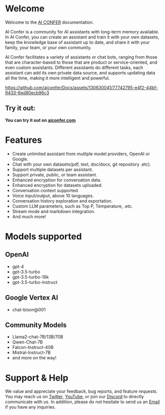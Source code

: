 # Welcome

Welcome to the [AI CONFER](https://aiconfer.com) documentation.

AI Confer is a community for AI assistants with long-term memory available. In AI Confer, you can create an assistant and train it with your own datasets, keep the knowledge base of assistant up to date, and share it with your family, your team, or your own community.

AI Confer facilitates a variety of assistants or chat bots, ranging from those that are character-based to those that are product or service-oriented, and even custom assistants. Different assistants do different tasks, each assistant can add its own private data source, and supports updating data all the time, making it more intelligent and powerful.



https://github.com/aiconfer/Docs/assets/130630041/77742795-e4f2-44bf-9433-6ed80ecb96c3



## Try it out:
**You can try it out on [aiconfer.com](https://aiconfer.com/)**

# Features

+ Create unlimited assistant from mulitple model providers, OpenAI or Google.
+ Chat with your own datasets(pdf, text, doc/docx, git repository .etc).
+ Support multiple datasets per assistant.
+ Support private, public, or team assistant. 
+ Enhanced encryption for conversation data.
+ Enhanced encryption for datasets uploaded.
+ Conversation context supported.
+ Voice input/output, above 10 languages.
+ Conversation history exploration and exportation.
+ Custom LLM parameters, such as Top P, Temperature, .etc.
+ Stream mode and markdown integration.
+ And much more!


# Models supported

## OpenAI
+  gpt-4
+  gpt-3.5-turbo
+  gpt-3.5-turbo-16k
+  gpt-3.5-turbo-instruct

## Google Vertex AI
+  chat-bison@001

## Community Models
+ Llama2-chat-7B/13B/70B
+ Qwen-Chat-7B
+ Falcon-Instruct-40B
+ Mistral-Instruct-7B
+ and more on the way!

# Support & Help

We value and appreciate your feedback, bug reports, and feature requests. You may reach us on [Twitter](https://twitter.com/AiConfer), [YouTube](https://www.youtube.com/channel/UCbLGVbs_3V4hkZHVdfk-ZpA), or join our [Discord](https://discord.gg/4JaeYr9Vqk) to directly communicate with us. In addition, please do not hesitate to send us an [Email](mailto:support@aiconfer.com) if you have any inquiries.
